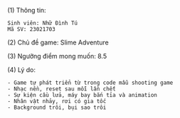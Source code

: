 (1) Thông tin:

    Sinh viên: Nhữ Đình Tú
    Mã SV: 23021703
    
(2) Chủ đề game: Slime Adventure

(3) Ngưỡng điểm mong muốn: 8.5

(4) Lý do:

    - Game tự phát triển từ trong code mẫu shooting game
    - Nhạc nền, reset sau mỗi lần chết
    - Sự kiện cầu lửa, máy bay bắn tỉa và animation
    - Nhân vật nhảy, rơi có gia tốc
    - Background trôi, bụi sao trôi

